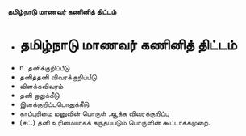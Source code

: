 **தமிழ்நாடு மாணவர் கணினித் திட்டம்**
- # தமிழ்நாடு மாணவர் கணினித் திட்டம்
- n. தனிக்குறிப்பீடு
- தனித்தனி விவரக்குறிப்பீடு
- விளக்கவிவரம்
- தனி ஒதுக்கீடு
- இனக்குறிப்பபொதுக்கீடு
- காப்புரிமை மனுவின் பொருள் ஆக்க விவரக்குறிப்பு
- (சட்.) தனி உரிமையாகக் கருதப்படும் பொருளின் கூட்டாக்கமுறை.

